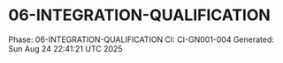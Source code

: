 # 06-INTEGRATION-QUALIFICATION
Phase: 06-INTEGRATION-QUALIFICATION
CI: CI-GN001-004
Generated: Sun Aug 24 22:41:21 UTC 2025
